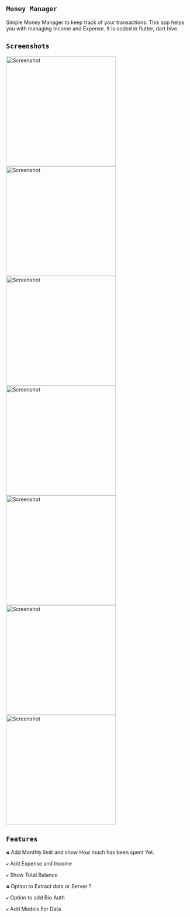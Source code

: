 ## `Money Manager`

Simple Money Manager to keep track of your transactions. This app helps you with managing Income and Expense. It is coded in flutter, dart hive.

## `Screenshots`


<img src="https://github.com/CaptainBiswa69/Money-Manager/blob/master/Screenshots/Screenshot_1648316161.png" width="300" alt="Screenshot" >


<img src="https://github.com/CaptainBiswa69/Money-Manager/blob/master/Screenshots/Screenshot_1648316305.png" width="300" alt="Screenshot" >


<img src="https://github.com/CaptainBiswa69/Money-Manager/blob/master/Screenshots/Screenshot_1648316360.png" width="300" alt="Screenshot" >


<img src="https://github.com/CaptainBiswa69/Money-Manager/blob/master/Screenshots/Screenshot_1648316395.png" width="300" alt="Screenshot" >


<img src="https://github.com/CaptainBiswa69/Money-Manager/blob/master/Screenshots/Screenshot_1648316400.png" width="300" alt="Screenshot" >


<img src="https://github.com/CaptainBiswa69/Money-Manager/blob/master/Screenshots/Screenshot_1648316433.png" width="300" alt="Screenshot" >


<img src="https://github.com/CaptainBiswa69/Money-Manager/blob/master/Screenshots/Screenshot_1648316447.png" width="300" alt="Screenshot" >



## `Features`

`❌` Add Monthly limit and show How much has been spent Yet.

`✔️` Add Expense and Income

`✔️` Show Total Balance

`❌` Option to Extract data or Server ?

`✔️` Option to add Bio Auth

`✔️` Add Models For Data












